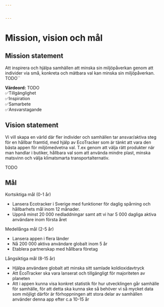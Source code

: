 ```yaml
---


---
```


<h1 id="mission-vision-och-mål">Mission, vision och mål</h1>
<h2 id="mission-statement">Mission statement</h2>
<p>Att inspirera och hjälpa samhällen att minska sin miljöpåverkan genom att individer via små, konkreta och mätbara val kan minska sin miljöpåverkan.<br>
TODO``</p>
<p><strong>Värdeord:</strong> TODO<br>
✅Tillgänglighet<br>
✅Inspiration<br>
✅Samarbete<br>
✅Ansvarstagande</p>
<h2 id="vision-statement">Vision statement</h2>
<p>Vi vill skapa en värld där fler individer och samhällen tar ansvar/aktiva steg för en hållbar framtid, med hjälp av EcoTracker som är tänkt att vara den bästa appen för miljömedvetna val. T.ex genom att välja rätt produkter när man handlar i butiker, hållbara val som att använda mindre plast, minska matsvinn och välja klimatsmarta transportalternativ.</p>
<p>TODO</p>
<h2 id="mål">Mål</h2>
<p>Kortsiktiga mål (0-1 år)</p>
<ul>
<li>Lansera Ecotracker i Sverige med funktioner för daglig spårning och hållbarhets mål inom 12 månader.</li>
<li>Uppnå minst 20 000 nedladdningar samt att vi har 5 000 dagliga aktiva användare inom första året</li>
</ul>
<p>Medellånga mål (2-5 år)</p>
<ul>
<li>Lansera appen i flera länder</li>
<li>Nå 200 000 aktiva användare globalt inom 5 år</li>
<li>Etablera partnerskap med hållbara företag</li>
</ul>
<p>Långsiktiga mål (8-15 år)</p>
<ul>
<li>Hjälpa användare globalt att minska sitt samlade koldioxidavtryck</li>
<li>Att EcoTracker ska vara lanserat och tillgängligt för majoriteten av planeten</li>
<li>Att i appen kunna visa konkret statistik för hur utvecklingen går samhälle för samhälle, för att detta ska kunna ske så behöver vi så mycket data som möjligt därför är förhoppningen att stora delar av samhällen använder denna app efter c.a 10-15 år</li>
</ul>

